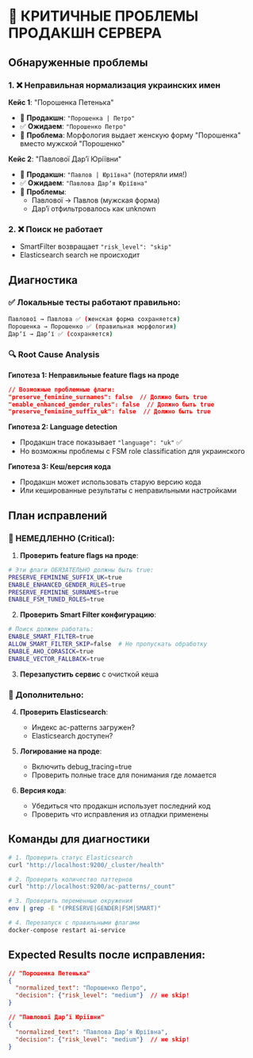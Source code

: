 # 🚨 КРИТИЧНЫЕ ПРОБЛЕМЫ ПРОДАКШН СЕРВЕРА

## Обнаруженные проблемы

### 1. ❌ Неправильная нормализация украинских имен

**Кейс 1**: "Порошенка Петенька"
- 🔴 **Продакшн**: `"Порошенка | Петро"`
- ✅ **Ожидаем**: `"Порошенко Петро"`
- 🐛 **Проблема**: Морфология выдает женскую форму "Порошенка" вместо мужской "Порошенко"

**Кейс 2**: "Павлової Дарʼї Юріївни"
- 🔴 **Продакшн**: `"Павлов | Юріївна"` (потеряли имя!)
- ✅ **Ожидаем**: `"Павлова Дарʼя Юріївна"`
- 🐛 **Проблемы**:
  - Павлової → Павлов (мужская форма)
  - Дарʼї отфильтровалось как unknown

### 2. ❌ Поиск не работает
- SmartFilter возвращает `"risk_level": "skip"`
- Elasticsearch search не происходит

## Диагностика

### ✅ Локальные тесты работают правильно:
```bash
Павлової → Павлова ✅ (женская форма сохраняется)
Порошенка → Порошенко ✅ (правильная морфология)
Дарʼї → Дарʼї ✅ (сохраняется)
```

### 🔍 Root Cause Analysis

**Гипотеза 1: Неправильные feature flags на проде**
```json
// Возможные проблемные флаги:
"preserve_feminine_surnames": false  // Должно быть true
"enable_enhanced_gender_rules": false  // Должно быть true
"preserve_feminine_suffix_uk": false  // Должно быть true
```

**Гипотеза 2: Language detection**
- Продакшн trace показывает `"language": "uk"` ✅
- Но возможны проблемы с FSM role classification для украинского

**Гипотеза 3: Кеш/версия кода**
- Продакшн может использовать старую версию кода
- Или кешированные результаты с неправильными настройками

## План исправлений

### 🚨 НЕМЕДЛЕННО (Critical):

1. **Проверить feature flags на проде**:
```bash
# Эти флаги ОБЯЗАТЕЛЬНО должны быть true:
PRESERVE_FEMININE_SUFFIX_UK=true
ENABLE_ENHANCED_GENDER_RULES=true
PRESERVE_FEMININE_SURNAMES=true
ENABLE_FSM_TUNED_ROLES=true
```

2. **Проверить Smart Filter конфигурацию**:
```bash
# Поиск должен работать:
ENABLE_SMART_FILTER=true
ALLOW_SMART_FILTER_SKIP=false  # Не пропускать обработку
ENABLE_AHO_CORASICK=true
ENABLE_VECTOR_FALLBACK=true
```

3. **Перезапустить сервис** с очисткой кеша

### 🔧 Дополнительно:

4. **Проверить Elasticsearch**:
   - Индекс ac-patterns загружен?
   - Elasticsearch доступен?

5. **Логирование на проде**:
   - Включить debug_tracing=true
   - Проверить полные trace для понимания где ломается

6. **Версия кода**:
   - Убедиться что продакшн использует последний код
   - Проверить что исправления из отладки применены

## Команды для диагностики

```bash
# 1. Проверить статус Elasticsearch
curl "http://localhost:9200/_cluster/health"

# 2. Проверить количество паттернов
curl "http://localhost:9200/ac-patterns/_count"

# 3. Проверить переменные окружения
env | grep -E "(PRESERVE|GENDER|FSM|SMART)"

# 4. Перезапуск с правильными флагами
docker-compose restart ai-service
```

## Expected Results после исправления:

```json
// "Порошенка Петенька"
{
  "normalized_text": "Порошенко Петро",
  "decision": {"risk_level": "medium"}  // не skip!
}

// "Павлової Дарʼї Юріївни"
{
  "normalized_text": "Павлова Дарʼя Юріївна",
  "decision": {"risk_level": "medium"}  // не skip!
}
```